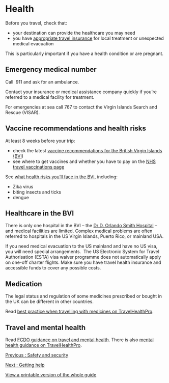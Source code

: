 # Health

Before you travel, check that:

* your destination can provide the healthcare you may need
* you have [appropriate travel insurance](https://www.gov.uk/guidance/foreign-travel-insurance) for local treatment or unexpected medical evacuation

This is particularly important if you have a health condition or are pregnant.

## Emergency medical number

Call  911 and ask for an ambulance.

Contact your insurance or medical assistance company quickly if you’re referred to a medical facility for treatment.

For emergencies at sea call 767 to contact the Virgin Islands Search and Rescue (VISAR).

## Vaccine recommendations and health risks

At least 8 weeks before your trip:

* check the latest [vaccine recommendations for the British Virgin Islands (BVI](https://travelhealthpro.org.uk/country/241/british-virgin-islands#Vaccine_Recommendations))
* see where to get vaccines and whether you have to pay on the [NHS travel vaccinations page](https://www.nhs.uk/conditions/travel-vaccinations/)

See [what health risks you’ll face in the BVI](https://travelhealthpro.org.uk/country/241/british-virgin-islands), including:

* Zika virus
* biting insects and ticks
* dengue

## Healthcare in the BVI

There is only one hospital in the BVI – the [Dr D. Orlando Smith Hospital](https://www.bvihsa.vg/index.php/contact-2/) – and medical facilities are limited. Complex medical problems are often referred to hospitals in the US Virgin Islands, Puerto Rico, or mainland USA.

If you need medical evacuation to the US mainland and have no US visa, you will need special arrangements.  The US Electronic System for Travel Authorisation (ESTA) visa waiver programme does not automatically apply on one-off charter flights. Make sure you have travel health insurance and accessible funds to cover any possible costs.

## Medication

The legal status and regulation of some medicines prescribed or bought in the UK can be different in other countries.

Read [best practice when travelling with medicines on TravelHealthPro](https://travelhealthpro.org.uk/factsheet/43/medicines-abroad).

## Travel and mental health

Read [FCDO guidance on travel and mental health](https://www.gov.uk/guidance/foreign-travel-advice-for-people-with-mental-health-issues). There is also [mental health guidance on TravelHealthPro](https://travelhealthpro.org.uk/factsheet/85/travelling-with-mental-health-conditions).

[Previous
:
Safety and security](/foreign-travel-advice/british-virgin-islands/safety-and-security)

[Next
:
Getting help](/foreign-travel-advice/british-virgin-islands/getting-help)

[View a printable version of the whole guide](/foreign-travel-advice/british-virgin-islands/print)